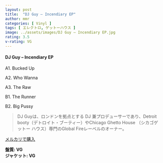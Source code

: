 ```yaml
---
layout: post
title:  "DJ Guy – Incendiary EP"
author: mmr
categories: [ Vinyl ]
tags: [ エレクトロ, ゲットーハウス ]
image: ../assets/images/DJ Guy – Incendiary EP.jpg
rating: 3.5
v-rating: VG
---
```


#### DJ Guy – Incendiary EP

A1. Bucked Up

A2. Who Wanna

A3. The Raw

B1. The Runner

B2. Big Pussy


> DJ Guyは、ロンドンを拠点とする DJ 兼プロデューサーであり、Detroit booty（デトロイト・ブーティー）やChicago Ghetto House （シカゴゲットー ハウス）専門のGlobal Fireレーベルのオーナー。

[メルカリで購入](https://jp.mercari.com/item/m63316031415)

<div class="mt-4 mb-4 d-flex align-items-center">
<strong class="mr-1">盤質: VG</strong>
</div>
<div class="mt-4 mb-4 d-flex align-items-center">
<strong class="mr-1">ジャケット: VG</strong>
</div>
